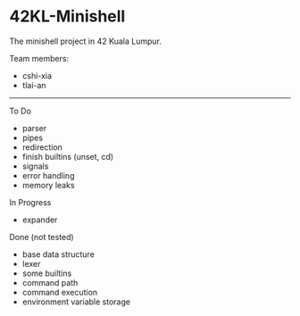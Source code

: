 # 42KL-Minishell
The minishell project in 42 Kuala Lumpur.

Team members:

- cshi-xia
- tlai-an

-------------------------------------------

To Do
- parser
- pipes
- redirection
- finish builtins (unset, cd)
- signals
- error handling
- memory leaks

In Progress
- expander

Done (not tested)
- base data structure
- lexer
- some builtins
- command path
- command execution
- environment variable storage
